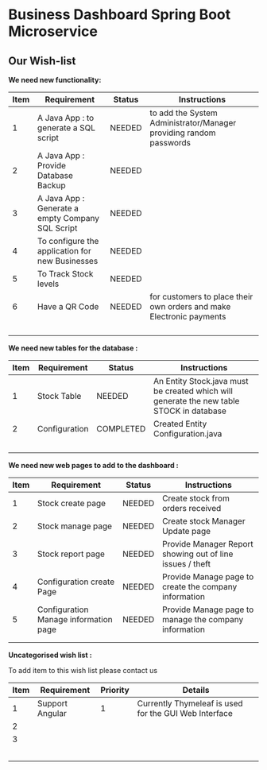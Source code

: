 # Business Dashboard Spring Boot Microservice

## Our Wish-list

**We need new functionality:**


| Item| Requirement                                      | Status | Instructions                                                        |
|-----|--------------------------------------------------|--------|---------------------------------------------------------------------|
| 1   | A Java App : to generate a SQL script            | NEEDED | to add the System Administrator/Manager providing random passwords  |
| 2   | A Java App : Provide Database Backup             | NEEDED |                                                                     |
| 3   | A Java App : Generate a empty Company SQL Script | NEEDED |                                                                     |
| 4   | To configure the application for new Businesses  | NEEDED |                                                                     |
| 5   | To Track Stock levels                            | NEEDED |                                                                     |
| 6   | Have a QR Code                                   | NEEDED | for customers to place their own orders and make Electronic payments|
|     |                                                  |        |                                                                     |
|     |                                                  |        |                                                                     |
|     |                                                  |        |                                                                     |
|     |                                                  |        |                                                                     |




**We need new tables for the database :**


| Item| Requirement   | Status    | Instructions                                                                            |
|-----|---------------|-----------|-----------------------------------------------------------------------------------------|
| 1   | Stock Table   | NEEDED    | An Entity Stock.java must be created which will generate the new table STOCK in database|
| 2   | Configuration | COMPLETED | Created Entity Configuration.java                                                       |
|     |               |           |                                                                                         |
|     |               |           |                                                                                         |
|     |               |           |                                                                                         |
|     |               |           |                                                                                         |



**We need new web pages to add to the dashboard :**


| Item| Requirement                           | Status| Instructions                                             |
|-----|---------------------------------------|-------|----------------------------------------------------------|
| 1   | Stock create page                     | NEEDED| Create stock from orders received                        |
| 2   | Stock manage page                     | NEEDED| Create stock Manager Update page                         |
| 3   | Stock report page                     | NEEDED| Provide Manager Report showing out of line issues / theft|
| 4   | Configuration create Page             | NEEDED| Provide Manage page to create the company information    |
| 5   | Configuration Manage information page | NEEDED| Provide Manage page to manage the company information    |
|     |                                       |       |                                                          |
|     |                                       |       |                                                          |


**Uncategorised wish list :**


To add item to this wish list please contact us 


| Item |Requirement      | Priority | Details                                               |
|------|-----------------|----------|-------------------------------------------------------|
|  1   | Support Angular |  1       | Currently Thymeleaf is used for the GUI Web Interface |
|  2   |                 |          |                                                       |
|  3   |                 |          |                                                       |
|      |                 |          |                                                       |
|      |                 |          |                                                       |
|      |                 |          |                                                       |
|      |                 |          |                                                       |
|      |                 |          |                                                       |


